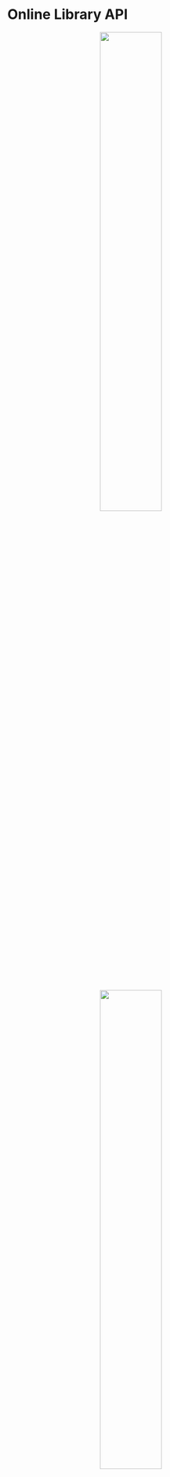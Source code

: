 # Online Library API
<p align="center">
    <img width="50%" src="https://pluspng.com/img-png/nodejs-logo-png-node-js-development-296.png">
    <img width="50%" src="https://expressjs.com/images/express-facebook-share.png">
    <img width="50%" src="https://upload.wikimedia.org/wikipedia/en/thumb/6/62/MySQL.svg/1200px-MySQL.svg.png">
</p>


RESTful API to build book renting systems.


### Prerequisites

```
Node.js
Express
MySQL
```

## Installation

Clone project
```
git clone https://github.com/fblazt/library-api.git
npm init
npm install express mysql body-parser bcrypt
```

For development
```
npm install dotenv nodemon --save-dev
```



## Running the tests

Start the server:
```
npm app.js
```
Then, check every HTTP method / action from Postman.

## License

© [Firman](https://github.com/fblazt/)